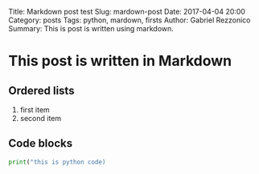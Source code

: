 Title: Markdown post test
Slug: mardown-post
Date: 2017-04-04 20:00
Category: posts
Tags: python, mardown, firsts
Author: Gabriel Rezzonico
Summary: This is post is written using markdown.

# This post is written in Markdown

## Ordered lists

1. first item
2. second item


## Code blocks

```python
print("this is python code)
```


